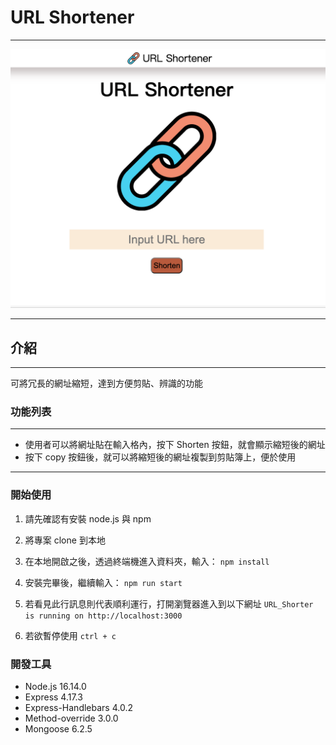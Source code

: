 # URL Shortener

---

![](./public/demo.png)

---

## 介紹

---

可將冗長的網址縮短，達到方便剪貼、辨識的功能

### 功能列表

---

- 使用者可以將網址貼在輸入格內，按下 Shorten 按鈕，就會顯示縮短後的網址
- 按下 copy 按鈕後，就可以將縮短後的網址複製到剪貼簿上，便於使用

---

### 開始使用

1. 請先確認有安裝 node.js 與 npm
2. 將專案 clone 到本地
3. 在本地開啟之後，透過終端機進入資料夾，輸入：
   `npm install`

4. 安裝完畢後，繼續輸入：
   `npm run start`
5. 若看見此行訊息則代表順利運行，打開瀏覽器進入到以下網址
   `URL_Shorter is running on http://localhost:3000`
6. 若欲暫停使用
   `ctrl + c`

### 開發工具

- Node.js 16.14.0
- Express 4.17.3
- Express-Handlebars 4.0.2
- Method-override 3.0.0
- Mongoose 6.2.5
